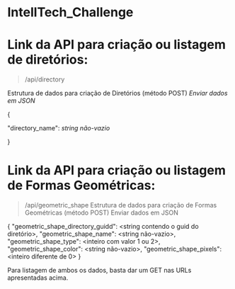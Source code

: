 # IntellTech_Challenge

# Link da API para criação ou listagem de diretórios:
> /api/directory

Estrutura de dados para criação de Diretórios (método POST)
*Enviar dados em JSON*
  
{

  "directory_name": *string não-vazio*

}

# Link da API para criação ou listagem de Formas Geométricas:
> /api/geometric_shape
Estrutura de dados para criação de Formas Geométricas (método POST)
> Enviar dados em JSON
  
{
  "geometric_shape_directory_guidd": <string contendo o guid do diretório>,
  "geometric_shape_name": <string não-vazio>,
  "geometric_shape_type": <inteiro com valor 1 ou 2>,
  "geometric_shape_color": <string não-vazio>,
  "geometric_shape_pixels": <inteiro diferente de 0>
}

Para listagem de ambos os dados, basta dar um GET nas URLs apresentadas acima.
